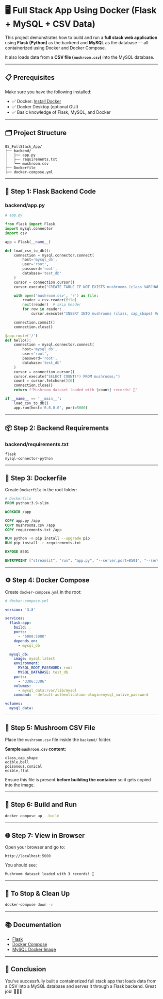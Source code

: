 # 🖥️ Full Stack App Using Docker (Flask + MySQL + CSV Data)

This project demonstrates how to build and run a **full stack web application** using **Flask (Python)** as the backend and **MySQL** as the database — all containerized using Docker and Docker Compose.

It also loads data from a **CSV file (`mushroom.csv`)** into the MySQL database.

---

## 📋 Prerequisites

Make sure you have the following installed:

- ✅ Docker: [Install Docker](https://docs.docker.com/get-docker/)
- ✅ Docker Desktop (optional GUI)
- ✅ Basic knowledge of Flask, MySQL, and Docker

---

## 🗂️ Project Structure

```
05_FullStack_App/
├── backend/
│   ├── app.py
│   ├── requirements.txt
│   └── mushroom.csv
├── Dockerfile
├── docker-compose.yml
```

---

## 🔧 Step 1: Flask Backend Code

### backend/app.py

```python
# app.py

from flask import Flask
import mysql.connector
import csv

app = Flask(__name__)

def load_csv_to_db():
    connection = mysql.connector.connect(
        host='mysql_db',
        user='root',
        password='root',
        database='test_db'
    )
    cursor = connection.cursor()
    cursor.execute("CREATE TABLE IF NOT EXISTS mushrooms (class VARCHAR(10), cap_shape VARCHAR(10));")

    with open('mushroom.csv', 'r') as file:
        reader = csv.reader(file)
        next(reader)  # skip header
        for row in reader:
            cursor.execute("INSERT INTO mushrooms (class, cap_shape) VALUES (%s, %s)", row)

    connection.commit()
    connection.close()

@app.route('/')
def hello():
    connection = mysql.connector.connect(
        host='mysql_db',
        user='root',
        password='root',
        database='test_db'
    )
    cursor = connection.cursor()
    cursor.execute("SELECT COUNT(*) FROM mushrooms;")
    count = cursor.fetchone()[0]
    connection.close()
    return f"Mushroom dataset loaded with {count} records! 🍄"

if __name__ == '__main__':
    load_csv_to_db()
    app.run(host='0.0.0.0', port=5000)
```

---

## 📦 Step 2: Backend Requirements

### backend/requirements.txt

```
flask
mysql-connector-python
```

---

## 🐳 Step 3: Dockerfile

Create `Dockerfile` in the root folder:

```Dockerfile
# Dockerfile
FROM python:3.9-slim

WORKDIR /app

COPY app.py /app
COPY mushrooms.csv /app
COPY requirements.txt /app

RUN python -m pip install --upgrade pip
RUN pip install -r requirements.txt

EXPOSE 8501

ENTRYPOINT ["streamlit", "run", "app.py", "--server.port=8501", "--server.address=0.0.0.0"]


```

---

## ⚙️ Step 4: Docker Compose

Create `docker-compose.yml` in the root:

```yaml
# docker-compose.yml

version: '3.8'

services:
  flask-app:
    build: .
    ports:
      - "5000:5000"
    depends_on:
      - mysql_db

  mysql_db:
    image: mysql:latest
    environment:
      MYSQL_ROOT_PASSWORD: root
      MYSQL_DATABASE: test_db
    ports:
      - "3306:3306"
    volumes:
      - mysql_data:/var/lib/mysql
    command: --default-authentication-plugin=mysql_native_password

volumes:
  mysql_data:
```

---

## 🍄 Step 5: Mushroom CSV File

Place the `mushroom.csv` file inside the `backend/` folder.

**Sample `mushroom.csv` content:**

```
class,cap_shape
edible,bell
poisonous,conical
edible,flat
```

Ensure this file is present **before building the container** so it gets copied into the image.

---

## 🚀 Step 6: Build and Run

```bash
docker-compose up --build
```

---

## 🌐 Step 7: View in Browser

Open your browser and go to:

```
http://localhost:5000
```

You should see:

```
Mushroom dataset loaded with 3 records! 🍄
```

---

## 🧼 To Stop & Clean Up

```bash
docker-compose down -v
```

---

## 📚 Documentation

- [Flask](https://flask.palletsprojects.com/)
- [Docker Compose](https://docs.docker.com/compose/)
- [MySQL Docker Image](https://hub.docker.com/_/mysql)

---

## 🎉 Conclusion

You've successfully built a containerized full stack app that loads data from a CSV into a MySQL database and serves it through a Flask backend. Great job! 🍄🐳🚀

